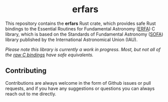 <div align="center">

# erfars

</div>

This repository contains the **erfars** Rust crate, which provides safe Rust bindings to the Essential Routines for Fundamental Astronomy ([ERFA](https://github.com/liberfa/erfa)) C library, which is based on the Standards of Fundamental Astronomy ([SOFA](https://www.iausofa.org/index.html)) library published by the International Astronomical Union (IAU).

*Please note this library is currently a work in progress. Most, but not all of the [raw C bindings](./src/raw.rs) have safe equivalents.*

## Contributing

Contributions are always welcome in the form of Github issues or pull requests, and if you have any suggestions or questions you can always reach out to me directly.
